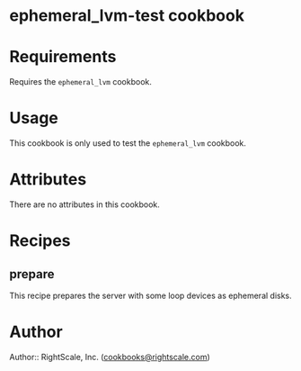 # ephemeral_lvm-test cookbook

# Requirements
Requires the `ephemeral_lvm` cookbook.

# Usage
This cookbook is only used to test the `ephemeral_lvm` cookbook.

# Attributes
There are no attributes in this cookbook.

# Recipes

## prepare
This recipe prepares the server with some loop devices as ephemeral disks.

# Author

Author:: RightScale, Inc. (<cookbooks@rightscale.com>)
